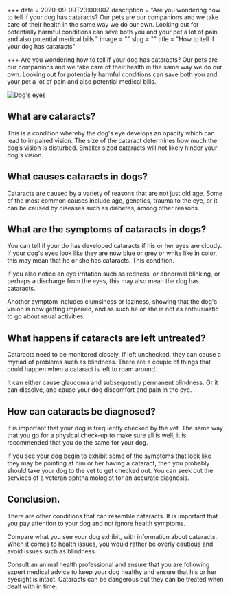 +++
date = 2020-09-09T23:00:00Z
description = "Are you wondering how to tell if your dog has cataracts? Our pets are our companions and we take care of their health in the same way we do our own. Looking out for potentially harmful conditions can save both you and your pet a lot of pain and also potential medical bills."
image = ""
slug = ""
title = "How to tell if your dog has cataracts"

+++
Are you wondering how to tell if your dog has cataracts? Our pets are our companions and we take care of their health in the same way we do our own. Looking out for potentially harmful conditions can save both you and your pet a lot of pain and also potential medical bills.

![Dog's eyes](/uploads/eyes-712125_640.jpg)

## What are cataracts?

This is a condition whereby the dog's eye develops an opacity which can lead to impaired vision. The size of the cataract determines how much the dog’s vision is disturbed. Smaller sized cataracts will not likely hinder your dog's vision.

## What causes cataracts in dogs?

Cataracts are caused by a variety of reasons that are not just old age. Some of the most common causes include age, genetics, trauma to the eye, or it can be caused by diseases such as diabetes, among other reasons.

## What are the symptoms of cataracts in dogs?

You can tell if your do has developed cataracts if his or her eyes are cloudy. If your dog's eyes look like they are now blue or grey or white like in color, this may mean that he or she has cataracts. This condition.

If you also notice an eye irritation such as redness, or abnormal blinking, or perhaps a discharge from the eyes, this may also mean the dog has cataracts.

Another symptom includes clumsiness or laziness, showing that the dog's vision is now getting impaired, and as such he or she is not as enthusiastic to go about usual activities.

## What happens if cataracts are left untreated?

Cataracts need to be monitored closely. If left unchecked, they can cause a myriad of problems such as blindness. There are a couple of things that could happen when a cataract is left to roam around.

It can either cause glaucoma and subsequently permanent blindness. Or it can dissolve, and cause your dog discomfort and pain in the eye.

## How can cataracts be diagnosed?

It is important that your dog is frequently checked by the vet. The same way that you go for a physical check-up to make sure all is well, it is recommended that you do the same for your dog.

If you see your dog begin to exhibit some of the symptoms that look like they may be pointing at him or her having a cataract, then you probably should take your dog to the vet to get checked out. You can seek out the services of a veteran ophthalmologist for an accurate diagnosis.

## Conclusion.

There are other conditions that can resemble cataracts. It is important that you pay attention to your dog and not ignore health symptoms.

Compare what you see your dog exhibit, with information about cataracts. When it comes to health issues, you would rather be overly cautious and avoid issues such as blindness.

Consult an animal health professional and ensure that you are following expert medical advice to keep your dog healthy and ensure that his or her eyesight is intact. Cataracts can be dangerous but they can be treated when dealt with in time.